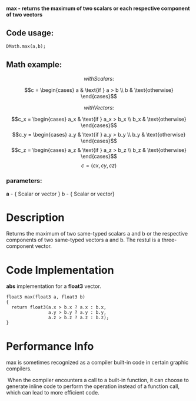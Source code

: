 #### **max** - returns the maximum of two scalars or each respective component of two vectors

## Code usage:
`DMath.max(a,b);`

## Math example: 
$$with Scalars:$$

$$c = \begin{cases}  a & \text{if } a > b \\  b & \text{otherwise}  \end{cases}$$

$$with Vectors:$$

$$c_x = \begin{cases}  a_x & \text{if } a_x > b_x \\  b_x & \text{otherwise}  \end{cases}$$
$$c_y = \begin{cases}  a_y & \text{if } a_y > b_y \\  b_y & \text{otherwise}  \end{cases}$$
$$c_z = \begin{cases}  a_z & \text{if } a_z > b_z \\  b_z & \text{otherwise}  \end{cases}$$
$$c=(cx,cy,cz)$$

### parameters:
**a** - { Scalar or vector }
b - { Scalar or vector}

# Description
Returns the maximum of two same-typed scalars a and b or the respective components of two same-typed vectors a and b. The restul is a three-component vector.

# Code Implementation
**abs** implementation for a **float3** vector.

```
float3 max(float3 a, float3 b)
{
  return float3(a.x > b.x ? a.x : b.x,
                a.y > b.y ? a.y : b.y,
                a.z > b.z ? a.z : b.z);
}
```

# Performance Info

max is sometimes recognized as a compiler built-in code in certain graphic compilers.

 When the compiler encounters a call to a built-in function, it can choose to generate inline code to perform the operation instead of a function call, which can lead to more efficient code.

